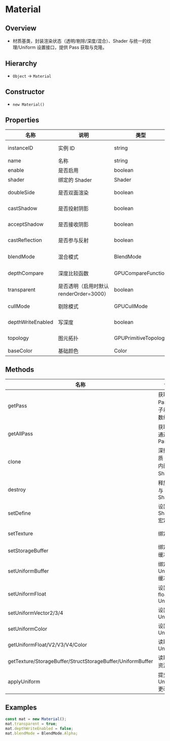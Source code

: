 # Material

## Overview
- 材质基类，封装渲染状态（透明/剔除/深度/混合）、Shader 与统一的纹理/Uniform 设置接口，提供 Pass 获取与克隆。

## Hierarchy
- `Object` → `Material`

## Constructor
- `new Material()`

## Properties
| 名称 | 说明 | 类型 | 默认值 | 可选值 |
| --- | --- | --- | --- | --- |
| instanceID | 实例 ID | string | 生成 UUID | — |
| name | 名称 | string | — | — |
| enable | 是否启用 | boolean | true | true/false |
| shader | 绑定的 Shader | Shader | — | — |
| doubleSide | 是否双面渲染 | boolean | 依 shader | true/false |
| castShadow | 是否投射阴影 | boolean | 依 shader | true/false |
| acceptShadow | 是否接收阴影 | boolean | 依 shader | true/false |
| castReflection | 是否参与反射 | boolean | 依 shader | true/false |
| blendMode | 混合模式 | BlendMode | 依 shader | BlendMode 枚举 |
| depthCompare | 深度比较函数 | GPUCompareFunction | 依 shader | WebGPU Compare |
| transparent | 是否透明（启用时默认 renderOrder=3000） | boolean | false | true/false |
| cullMode | 剔除模式 | GPUCullMode | 依 shader | none/front/back |
| depthWriteEnabled | 写深度 | boolean | 依 shader | true/false |
| topology | 图元拓扑 | GPUPrimitiveTopology | 依 shader | triangle-list 等 |
| baseColor | 基础颜色 | Color | — | — |

## Methods
| 名称 | 说明 | 参数 | 返回值 |
| --- | --- | --- | --- |
| getPass | 获取指定 Pass 的子着色器数组 | `passType: PassType` | `RenderShaderPass[]` |
| getAllPass | 获取颜色通道所有 Pass | — | `RenderShaderPass[]` |
| clone | 深拷贝材质（克隆内部 Shader） | — | `Material` |
| destroy | 释放材质与 Shader | `force: boolean` | `void` |
| setDefine | 设置 Shader 宏定义 | `define: string, value: boolean` | `void` |
| setTexture | 绑定纹理 | `propertyName: string, texture: Texture` | `void` |
| setStorageBuffer | 绑定存储缓冲 | `propertyName: string, buffer: StorageGPUBuffer` | `void` |
| setUniformBuffer | 绑定 Uniform 缓冲 | `propertyName: string, buffer: UniformGPUBuffer` | `void` |
| setUniformFloat | 设置 float Uniform | `name: string, value: number` | `void` |
| setUniformVector2/3/4 | 设置向量 Uniform | `name: string, value: VectorN` | `void` |
| setUniformColor | 设置颜色 Uniform | `name: string, value: Color` | `void` |
| getUniformFloat/V2/V3/V4/Color | 读取 Uniform | `name: string` | 对应类型 |
| getTexture/StorageBuffer/StructStorageBuffer/UniformBuffer | 读取绑定资源 | `name: string` | 对应类型 |
| applyUniform | 提交所有 Uniform 更改 | — | `void` |

## Examples
```ts
const mat = new Material();
mat.transparent = true;
mat.depthWriteEnabled = false;
mat.blendMode = BlendMode.Alpha;
```


